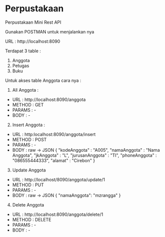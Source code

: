 # Perpustakaan
Perpustakaan Mini Rest API

Gunakan POSTMAN untuk menjalankan nya

URL : http://localhost:8090

Terdapat 3 table :
1. Anggota
2. Petugas
3. Buku

Untuk akses table Anggota cara nya :
1. All Anggota : 
- URL : http://localhost:8090/anggota
- METHOD : GET
- PARAMS : -
- BODY : -

2. Insert Anggota :
- URL : http:localhost:8090/anggota/insert
- METHOD : POST
- PARAMS : -
- BODY : raw -> JSON
{
    "kodeAnggota" : "A005",
    "namaAnggota" : "Nama Anggota",
    "jkAnggota" : "L",
    "jurusanAnggota" : "TI",
    "phoneAnggota" : "086555444333",
    "alamat" : "Cirebon" 
}

3. Update Anggota
- URL : http://localhost/8090/anggota/update/1
- METHOD : PUT
- PARAMS : -
- BODY : raw -> JSON
{
    "namaAnggota": "mzrangga"
}

4. Delete Anggota
- URL : http://localhost:8090/anggota/delete/1
- METHOD : DELETE
- PARAMS : -
- BODY : -
